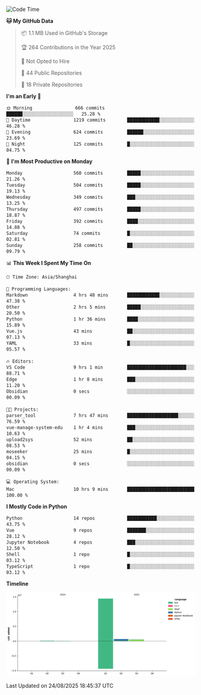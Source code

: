 <!--START_SECTION:waka-->
![Code Time](http://img.shields.io/badge/Code%20Time-698%20hrs%2039%20mins-blue)

**🐱 My GitHub Data** 

> 📦 1.1 MB Used in GitHub's Storage 
 > 
> 🏆 264 Contributions in the Year 2025
 > 
> 🚫 Not Opted to Hire
 > 
> 📜 44 Public Repositories 
 > 
> 🔑 18 Private Repositories 
 > 
**I'm an Early 🐤** 

```text
🌞 Morning                666 commits         ██████░░░░░░░░░░░░░░░░░░░   25.28 % 
🌆 Daytime                1219 commits        ████████████░░░░░░░░░░░░░   46.28 % 
🌃 Evening                624 commits         ██████░░░░░░░░░░░░░░░░░░░   23.69 % 
🌙 Night                  125 commits         █░░░░░░░░░░░░░░░░░░░░░░░░   04.75 % 
```
📅 **I'm Most Productive on Monday** 

```text
Monday                   560 commits         █████░░░░░░░░░░░░░░░░░░░░   21.26 % 
Tuesday                  504 commits         █████░░░░░░░░░░░░░░░░░░░░   19.13 % 
Wednesday                349 commits         ███░░░░░░░░░░░░░░░░░░░░░░   13.25 % 
Thursday                 497 commits         █████░░░░░░░░░░░░░░░░░░░░   18.87 % 
Friday                   392 commits         ████░░░░░░░░░░░░░░░░░░░░░   14.88 % 
Saturday                 74 commits          █░░░░░░░░░░░░░░░░░░░░░░░░   02.81 % 
Sunday                   258 commits         ██░░░░░░░░░░░░░░░░░░░░░░░   09.79 % 
```


📊 **This Week I Spent My Time On** 

```text
🕑︎ Time Zone: Asia/Shanghai

💬 Programming Languages: 
Markdown                 4 hrs 48 mins       ████████████░░░░░░░░░░░░░   47.38 % 
Other                    2 hrs 5 mins        █████░░░░░░░░░░░░░░░░░░░░   20.50 % 
Python                   1 hr 36 mins        ████░░░░░░░░░░░░░░░░░░░░░   15.89 % 
Vue.js                   43 mins             ██░░░░░░░░░░░░░░░░░░░░░░░   07.13 % 
YAML                     33 mins             █░░░░░░░░░░░░░░░░░░░░░░░░   05.57 % 

🔥 Editors: 
VS Code                  9 hrs 1 min         ██████████████████████░░░   88.71 % 
Edge                     1 hr 8 mins         ███░░░░░░░░░░░░░░░░░░░░░░   11.20 % 
Obsidian                 0 secs              ░░░░░░░░░░░░░░░░░░░░░░░░░   00.09 % 

🐱‍💻 Projects: 
parser_tool              7 hrs 47 mins       ███████████████████░░░░░░   76.59 % 
vue-manage-system-edu    1 hr 4 mins         ███░░░░░░░░░░░░░░░░░░░░░░   10.63 % 
upload2sys               52 mins             ██░░░░░░░░░░░░░░░░░░░░░░░   08.53 % 
moseeker                 25 mins             █░░░░░░░░░░░░░░░░░░░░░░░░   04.15 % 
obsidian                 0 secs              ░░░░░░░░░░░░░░░░░░░░░░░░░   00.09 % 

💻 Operating System: 
Mac                      10 hrs 9 mins       █████████████████████████   100.00 % 
```

**I Mostly Code in Python** 

```text
Python                   14 repos            ███████████░░░░░░░░░░░░░░   43.75 % 
Vue                      9 repos             ███████░░░░░░░░░░░░░░░░░░   28.12 % 
Jupyter Notebook         4 repos             ███░░░░░░░░░░░░░░░░░░░░░░   12.50 % 
Shell                    1 repo              █░░░░░░░░░░░░░░░░░░░░░░░░   03.12 % 
TypeScript               1 repo              █░░░░░░░░░░░░░░░░░░░░░░░░   03.12 % 
```



**Timeline**

![Lines of Code chart](https://raw.githubusercontent.com/White1943/White1943/main/assets/bar_graph.png)


 Last Updated on 24/08/2025 18:45:37 UTC
<!--END_SECTION:waka-->
